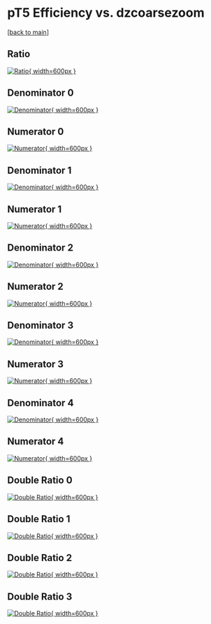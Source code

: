 # pT5 Efficiency vs. dzcoarsezoom

[[back to main](./)]



## Ratio

[![Ratio](../mtv/var/pT5_vtr_11_1_eff_dzcoarsezoom.png){ width=600px }](../mtv/var/pT5_vtr_11_1_eff_dzcoarsezoom.pdf)

## Denominator 0

[![Denominator](../mtv/den/pT5_vtr_11_1_eff_dzcoarsezoom_den0.png){ width=600px }](../mtv/den/pT5_vtr_11_1_eff_dzcoarsezoom_den0.pdf)

## Numerator 0

[![Numerator](../mtv/num/pT5_vtr_11_1_eff_dzcoarsezoom_num0.png){ width=600px }](../mtv/num/pT5_vtr_11_1_eff_dzcoarsezoom_num0.pdf)

## Denominator 1

[![Denominator](../mtv/den/pT5_vtr_11_1_eff_dzcoarsezoom_den1.png){ width=600px }](../mtv/den/pT5_vtr_11_1_eff_dzcoarsezoom_den1.pdf)

## Numerator 1

[![Numerator](../mtv/num/pT5_vtr_11_1_eff_dzcoarsezoom_num1.png){ width=600px }](../mtv/num/pT5_vtr_11_1_eff_dzcoarsezoom_num1.pdf)

## Denominator 2

[![Denominator](../mtv/den/pT5_vtr_11_1_eff_dzcoarsezoom_den2.png){ width=600px }](../mtv/den/pT5_vtr_11_1_eff_dzcoarsezoom_den2.pdf)

## Numerator 2

[![Numerator](../mtv/num/pT5_vtr_11_1_eff_dzcoarsezoom_num2.png){ width=600px }](../mtv/num/pT5_vtr_11_1_eff_dzcoarsezoom_num2.pdf)

## Denominator 3

[![Denominator](../mtv/den/pT5_vtr_11_1_eff_dzcoarsezoom_den3.png){ width=600px }](../mtv/den/pT5_vtr_11_1_eff_dzcoarsezoom_den3.pdf)

## Numerator 3

[![Numerator](../mtv/num/pT5_vtr_11_1_eff_dzcoarsezoom_num3.png){ width=600px }](../mtv/num/pT5_vtr_11_1_eff_dzcoarsezoom_num3.pdf)

## Denominator 4

[![Denominator](../mtv/den/pT5_vtr_11_1_eff_dzcoarsezoom_den4.png){ width=600px }](../mtv/den/pT5_vtr_11_1_eff_dzcoarsezoom_den4.pdf)

## Numerator 4

[![Numerator](../mtv/num/pT5_vtr_11_1_eff_dzcoarsezoom_num4.png){ width=600px }](../mtv/num/pT5_vtr_11_1_eff_dzcoarsezoom_num4.pdf)

## Double Ratio 0

[![Double Ratio](../mtv/ratio/pT5_vtr_11_1_eff_dzcoarsezoom_ratio0.png){ width=600px }](../mtv/ratio/pT5_vtr_11_1_eff_dzcoarsezoom_ratio0.pdf)

## Double Ratio 1

[![Double Ratio](../mtv/ratio/pT5_vtr_11_1_eff_dzcoarsezoom_ratio1.png){ width=600px }](../mtv/ratio/pT5_vtr_11_1_eff_dzcoarsezoom_ratio1.pdf)

## Double Ratio 2

[![Double Ratio](../mtv/ratio/pT5_vtr_11_1_eff_dzcoarsezoom_ratio2.png){ width=600px }](../mtv/ratio/pT5_vtr_11_1_eff_dzcoarsezoom_ratio2.pdf)

## Double Ratio 3

[![Double Ratio](../mtv/ratio/pT5_vtr_11_1_eff_dzcoarsezoom_ratio3.png){ width=600px }](../mtv/ratio/pT5_vtr_11_1_eff_dzcoarsezoom_ratio3.pdf)

